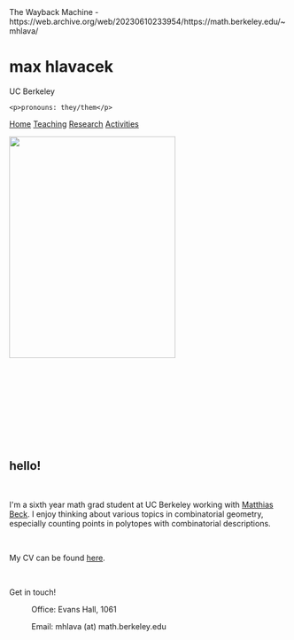 
<!DOCTYPE html>
<html lang="en">
<head><script src="//archive.org/includes/athena.js" type="text/javascript"></script>
<script type="text/javascript">window.addEventListener('DOMContentLoaded',function(){var v=archive_analytics.values;v.service='wb';v.server_name='wwwb-app217.us.archive.org';v.server_ms=1079;archive_analytics.send_pageview({});});</script>
<script type="text/javascript" src="https://web-static.archive.org/_static/js/bundle-playback.js?v=FC38Hc5A" charset="utf-8"></script>
<script type="text/javascript" src="https://web-static.archive.org/_static/js/wombat.js?v=txqj7nKC" charset="utf-8"></script>
<script>window.RufflePlayer=window.RufflePlayer||{};window.RufflePlayer.config={"autoplay":"on","unmuteOverlay":"hidden","showSwfDownload":true};</script>
<script type="text/javascript" src="https://web-static.archive.org/_static/js/ruffle/ruffle.js"></script>
<script type="text/javascript">
    __wm.init("https://web.archive.org/web");
  __wm.wombat("https://math.berkeley.edu/~mhlava/","20230610233954","https://web.archive.org/","web","https://web-static.archive.org/_static/",
	      "1686440394");
</script>
<link rel="stylesheet" type="text/css" href="https://web-static.archive.org/_static/css/banner-styles.css?v=p7PEIJWi" />
<link rel="stylesheet" type="text/css" href="https://web-static.archive.org/_static/css/iconochive.css?v=3PDvdIFv" />
<!-- End Wayback Rewrite JS Include -->

<title>max hlavacek</title>
<meta charset="UTF-8">
<meta name="viewport" content="width=device-width, initial-scale=1">
<link rel="stylesheet" href="/web/20230610233954cs_/https://math.berkeley.edu/~mhlava/gradnew.css">
<link rel="stylesheet" href="https://web.archive.org/web/20230610233954cs_/https://cdnjs.cloudflare.com/ajax/libs/font-awesome/4.7.0/css/font-awesome.min.css">
<script type="text/javascript" id="MathJax-script" async src="https://web.archive.org/web/20230610233954js_/https://cdn.jsdelivr.net/npm/mathjax@3/es5/tex-mml-chtml.js">
    </script>
</head>
<body><!-- BEGIN WAYBACK TOOLBAR INSERT -->
<script>__wm.rw(0);</script>
<div id="wm-ipp-base" lang="en" style="display:none;direction:ltr;" toolbar-mode="auto">
<div id="wm-ipp" style="position:fixed;left:0;top:0;right:0;">
<div id="donato" style="position:relative;width:100%;height:0;">
  <div id="donato-base">
    <iframe id="donato-if" src="https://archive.org/includes/donate.php?as_page=1&amp;platform=wb&amp;referer=https%3A//web.archive.org/web/20230610233954/https%3A//math.berkeley.edu/~mhlava/"
	    scrolling="no" frameborder="0" style="width:100%; height:100%">
    </iframe>
  </div>
</div><div id="wm-ipp-inside">
  <div id="wm-toolbar" style="position:relative;display:flex;flex-flow:row nowrap;justify-content:space-between;">
    <div id="wm-logo" style="/*width:110px;*/padding-top:12px;">
      <a href="/web/" title="Wayback Machine home page"><img src="https://web-static.archive.org/_static/images/toolbar/wayback-toolbar-logo-200.png" srcset="https://web-static.archive.org/_static/images/toolbar/wayback-toolbar-logo-100.png, https://web-static.archive.org/_static/images/toolbar/wayback-toolbar-logo-150.png 1.5x, https://web-static.archive.org/_static/images/toolbar/wayback-toolbar-logo-200.png 2x" alt="Wayback Machine" style="width:100px" border="0" /></a>
    </div>
    <div class="c" style="display:flex;flex-flow:column nowrap;justify-content:space-between;flex:1;">
      <form class="u" style="display:flex;flex-direction:row;flex-wrap:nowrap;" target="_top" method="get" action="/web/submit" name="wmtb" id="wmtb"><input type="text" name="url" id="wmtbURL" value="https://math.berkeley.edu/~mhlava/" onfocus="this.focus();this.select();" style="flex:1;"/><input type="hidden" name="type" value="replay" /><input type="hidden" name="date" value="20230610233954" /><input type="submit" value="Go" />
      </form>
      <div style="display:flex;flex-flow:row nowrap;align-items:flex-end;">
                <div class="s" id="wm-nav-captures" style="flex:1;">
                    <a class="t" href="/web/20230610233954*/https://math.berkeley.edu/~mhlava/" title="See a list of every capture for this URL">5 captures</a>
          <div class="r" title="Timespan for captures of this URL">04 Oct 2020 - 01 Aug 2024</div>
          </div>
        <div class="k">
          <a href="" id="wm-graph-anchor">
            <div id="wm-ipp-sparkline" title="Explore captures for this URL" style="position: relative">
              <canvas id="wm-sparkline-canvas" width="750" height="27" border="0"></canvas>
            </div>
          </a>
        </div>
      </div>
    </div>
    <div class="n">
      <table>
        <tbody>
          <!-- NEXT/PREV MONTH NAV AND MONTH INDICATOR -->
          <tr class="m">
            <td class="b" nowrap="nowrap"><a href="https://web.archive.org/web/20211213004446/https://math.berkeley.edu/~mhlava/" title="13 Dec 2021"><strong>Dec</strong></a></td>
            <td class="c" id="displayMonthEl" title="You are here: 23:39:54 Jun 10, 2023">JUN</td>
            <td class="f" nowrap="nowrap"><a href="https://web.archive.org/web/20240801040414/https://math.berkeley.edu/~mhlava" title="01 Aug 2024"><strong>Aug</strong></a></td>
          </tr>
          <!-- NEXT/PREV CAPTURE NAV AND DAY OF MONTH INDICATOR -->
          <tr class="d">
            <td class="b" nowrap="nowrap"><a href="https://web.archive.org/web/20211213004446/https://math.berkeley.edu/~mhlava/" title="00:44:46 Dec 13, 2021"><img src="https://web-static.archive.org/_static/images/toolbar/wm_tb_prv_on.png" alt="Previous capture" width="14" height="16" border="0" /></a></td>
            <td class="c" id="displayDayEl" style="width:34px;font-size:22px;white-space:nowrap;" title="You are here: 23:39:54 Jun 10, 2023">10</td>
            <td class="f" nowrap="nowrap"><a href="https://web.archive.org/web/20240801040414/https://math.berkeley.edu/~mhlava" title="04:04:14 Aug 01, 2024"><img src="https://web-static.archive.org/_static/images/toolbar/wm_tb_nxt_on.png" alt="Next capture" width="14" height="16" border="0" /></a></td>
          </tr>
          <!-- NEXT/PREV YEAR NAV AND YEAR INDICATOR -->
          <tr class="y">
            <td class="b" nowrap="nowrap"><a href="https://web.archive.org/web/20211213004446/https://math.berkeley.edu/~mhlava/" title="13 Dec 2021"><strong>2021</strong></a></td>
            <td class="c" id="displayYearEl" title="You are here: 23:39:54 Jun 10, 2023">2023</td>
            <td class="f" nowrap="nowrap"><a href="https://web.archive.org/web/20240801040414/https://math.berkeley.edu/~mhlava" title="01 Aug 2024"><strong>2024</strong></a></td>
          </tr>
        </tbody>
      </table>
    </div>
    <div class="r" style="display:flex;flex-flow:column nowrap;align-items:flex-end;justify-content:space-between;">
      <div id="wm-btns" style="text-align:right;height:23px;">
                <span class="xxs">
          <div id="wm-save-snapshot-success">success</div>
          <div id="wm-save-snapshot-fail">fail</div>
          <a id="wm-save-snapshot-open" href="#" title="Share via My Web Archive" >
            <span class="iconochive-web"></span>
          </a>
          <a href="https://archive.org/account/login.php" title="Sign In" id="wm-sign-in">
            <span class="iconochive-person"></span>
          </a>
          <span id="wm-save-snapshot-in-progress" class="iconochive-web"></span>
        </span>
                <a class="xxs" href="https://help.archive.org/help/category/the-wayback-machine/" title="Get some help using the Wayback Machine" style="top:-6px;"><span class="iconochive-question" style="color:rgb(87,186,244);font-size:160%;"></span></a>
        <a id="wm-tb-close" href="#close" style="top:-2px;" title="Close the toolbar"><span class="iconochive-remove-circle" style="color:#888888;font-size:240%;"></span></a>
      </div>
      <div id="wm-share" class="xxs">
        <a href="/web/20230610233954/http://web.archive.org/screenshot/https://math.berkeley.edu/~mhlava/"
           id="wm-screenshot"
           title="screenshot">
          <span class="wm-icon-screen-shot"></span>
        </a>
        <a href="#" id="wm-video" title="video">
          <span class="iconochive-movies"></span>
        </a>
        <a id="wm-share-facebook" href="#" data-url="https://web.archive.org/web/20230610233954/https://math.berkeley.edu/~mhlava/" title="Share on Facebook" style="margin-right:5px;" target="_blank"><span class="iconochive-facebook" style="color:#3b5998;font-size:160%;"></span></a>
        <a id="wm-share-twitter" href="#" data-url="https://web.archive.org/web/20230610233954/https://math.berkeley.edu/~mhlava/" title="Share on Twitter" style="margin-right:5px;" target="_blank"><span class="iconochive-twitter" style="color:#1dcaff;font-size:160%;"></span></a>
      </div>
      <div style="padding-right:2px;text-align:right;white-space:nowrap;">
        <a id="wm-expand" class="wm-btn wm-closed" href="#expand"><span id="wm-expand-icon" class="iconochive-down-solid"></span> <span class="xxs" style="font-size:80%;">About this capture</span></a>
      </div>
    </div>
  </div>
    <div id="wm-capinfo" style="border-top:1px solid #777;display:none; overflow: hidden">
        <div id="wm-capinfo-notice" source="api"></div>
                <div id="wm-capinfo-collected-by">
    <div style="background-color:#666;color:#fff;font-weight:bold;text-align:center;padding:2px 0;">COLLECTED BY</div>
    <div style="padding:3px;position:relative" id="wm-collected-by-content">
            <div style="display:inline-block;vertical-align:top;width:50%;">
			<span class="c-logo" style="background-image:url(https://archive.org/services/img/archiveteam);"></span>
		Organization: <a style="color:#33f;" href="https://archive.org/details/archiveteam" target="_new"><span class="wm-title">Archive Team</span></a>
		<div style="max-height:75px;overflow:hidden;position:relative;">
	  <div style="position:absolute;top:0;left:0;width:100%;height:75px;background:linear-gradient(to bottom,rgba(255,255,255,0) 0%,rgba(255,255,255,0) 90%,rgba(255,255,255,255) 100%);"></div>
	  <img align=right src="http://archiveteam.org/images/e/e6/Archiveteam.jpg" width=200> Formed in 2009, the Archive Team (not to be confused with the archive.org Archive-It Team) is a rogue archivist collective dedicated to saving copies of rapidly dying or deleted websites for the sake of history and digital heritage. The group is 100% composed of volunteers and interested parties, and has expanded into a large amount of related projects for saving online and digital history.
<p>
History is littered with hundreds of conflicts over the future of a community, group, location or business that were "resolved" when one of the parties stepped ahead and destroyed what was there. With the original point of contention destroyed, the debates would fall to the wayside. Archive Team believes that by duplicated condemned data, the conversation and debate can continue, as well as the richness and insight gained by keeping the materials. Our projects have ranged in size from a single volunteer downloading the data to a small-but-critical site, to over 100 volunteers stepping forward to acquire terabytes of user-created data to save for future generations.
<p>
The main site for Archive Team is at <a href="http://www.archiveteam.org">archiveteam.org</a> and contains up to the date information on various projects, manifestos, plans and walkthroughs.
<p>
This collection contains the output of many Archive Team projects, both ongoing and completed. Thanks to the generous providing of disk space by the Internet Archive, multi-terabyte datasets can be made available, as well as in use by the <a href="http://archive.org/web/web.php">Wayback Machine</a>, providing a path back to lost websites and work. 
<p>
Our collection has grown to the point of having sub-collections for the type of data we acquire. If you are seeking to browse the contents of these collections, the Wayback Machine is the best first stop. Otherwise, you are free to dig into the stacks to see what you may find.
<p>
<b>The Archive Team Panic Downloads</b> are full pulldowns of currently extant websites, meant to serve as emergency backups for needed sites that are in danger of closing, or which will be missed dearly if suddenly lost due to hard drive crashes or server failures. 
<p>
	</div>
	      </div>
      <div style="display:inline-block;vertical-align:top;width:49%;">
			<span class="c-logo" style="background-image:url(https://archive.org/services/img/archivebot)"></span>
		<div>Collection: <a style="color:#33f;" href="https://archive.org/details/archivebot" target="_new"><span class="wm-title">ArchiveBot: The Archive Team Crowdsourced Crawler</span></a></div>
		<div style="max-height:75px;overflow:hidden;position:relative;">
	  <div style="position:absolute;top:0;left:0;width:100%;height:75px;background:linear-gradient(to bottom,rgba(255,255,255,0) 0%,rgba(255,255,255,0) 90%,rgba(255,255,255,255) 100%);"></div>
	  ArchiveBot is an IRC bot designed to automate the archival of smaller websites (e.g. up to a few hundred thousand URLs). You give it a URL to start at, and it grabs all content under that URL, records it in a WARC, and then uploads that WARC to ArchiveTeam servers for eventual injection into the Internet Archive (or other archive sites).
<p>
To use ArchiveBot, drop by #archivebot on EFNet. To interact with ArchiveBot, you issue commands by typing it into the channel. Note you will need channel operator permissions in order to issue archiving jobs. The dashboard shows the sites being downloaded currently.
<p>
There is a dashboard running for the archivebot process at <a href="http://www.archivebot.com">http://www.archivebot.com</a>.
<p>
ArchiveBot's source code can be found at <a href="https://github.com/ArchiveTeam/ArchiveBot">https://github.com/ArchiveTeam/ArchiveBot</a>.
	</div>
	      </div>
    </div>
    </div>
    <div id="wm-capinfo-timestamps">
    <div style="background-color:#666;color:#fff;font-weight:bold;text-align:center;padding:2px 0;" title="Timestamps for the elements of this page">TIMESTAMPS</div>
    <div>
      <div id="wm-capresources" style="margin:0 5px 5px 5px;max-height:250px;overflow-y:scroll !important"></div>
      <div id="wm-capresources-loading" style="text-align:left;margin:0 20px 5px 5px;display:none"><img src="https://web-static.archive.org/_static/images/loading.gif" alt="loading" /></div>
    </div>
    </div>
  </div></div></div></div><div id="wm-ipp-print">The Wayback Machine - https://web.archive.org/web/20230610233954/https://math.berkeley.edu/~mhlava/</div>
<script type="text/javascript">//<![CDATA[
__wm.bt(750,27,25,2,"web","https://math.berkeley.edu/~mhlava/","20230610233954",1996,"https://web-static.archive.org/_static/",["https://web-static.archive.org/_static/css/banner-styles.css?v=p7PEIJWi","https://web-static.archive.org/_static/css/iconochive.css?v=3PDvdIFv"], false);
  __wm.rw(1);
//]]></script>
<!-- END WAYBACK TOOLBAR INSERT -->
 

  <div class="header">
	  <h1>max hlavacek</h1>
	  <p>UC Berkeley</p>

    <p>pronouns: they/them</p>

</div>
<div class="topnav" id="myTopnav">
<a href="#home" class="active">Home</a>
<a href="teaching.html">Teaching</a>
<a href="research.html">Research</a>
<a href="activities.html">Activities</a>
<a href="javascript:void(0);" class="icon" onclick="myFunction()">
  <i class="fa fa-bars"></i>
</a>
</div>

<div class="row">
  <!--<div class="side">
    <h2>About Me</h2>
    <h5>Photo of me:</h5>
    <div class="fakeimg" style="height:200px;">Image</div>
    <p>Some text about me in culpa qui officia deserunt mollit anim..</p>
    <h3>More Text</h3>
    <p>Lorem ipsum dolor sit ame.</p>
    <div class="fakeimg" style="height:60px;">Image</div><br>
    <div class="fakeimg" style="height:60px;">Image</div><br>
    <div class="fakeimg" style="height:60px;">Image</div>
  </div>-->
  <!--<div class="main">
    <h2>TITLE HEADING</h2>
    <h5>Title description, Dec 7, 2017</h5>
    <div class="fakeimg" style="height:200px;">Image</div>
    <p>Some text..</p>
    <p>Sunt in culpa qui officia deserunt mollit anim id est laborum consectetur adipiscing elit, sed do eiusmod tempor incididunt ut labore et dolore magna aliqua. Ut enim ad minim veniam, quis nostrud exercitation ullamco.</p>
    <br>
    <h2>TITLE HEADING</h2>
    <h5>Title description, Sep 2, 2017</h5>
    <div class="fakeimg" style="height:200px;">Image</div>
    <p>Some text..</p>
    <p>Sunt in culpa qui officia deserunt mollit anim id est laborum consectetur adipiscing elit, sed do eiusmod tempor incididunt ut labore et dolore magna aliqua. Ut enim ad minim veniam, quis nostrud exercitation ullamco.</p>
  </div>
</div>-->
<div class="side">
  <p></p>
  <img src="/web/20230610233954im_/https://math.berkeley.edu/~mhlava/Profile_Pic.jpg" height="400" width="300">
  <br>
  <br>
  <br>
  <br>
  <br>
  <br>
  <br>
  <br>
  <br>
</div>
<div class="main">
  <br>
<h2>hello!</h2>
<p></p>
<br>
<p> I'm a sixth year math grad student at UC Berkeley working with <a href="https://web.archive.org/web/20230610233954/https://matthbeck.github.io/">Matthias Beck</a>.  I enjoy thinking about various topics in combinatorial geometry, especially counting points in polytopes with combinatorial descriptions.</p>
<br>
<p>My CV can be found <a href="CV.pdf" target="_blank">here</a>.</p>
<br>
<p>Get in touch!</p>
 <p style="text-indent: 40px">Office: Evans Hall, 1061</p>
  <p style="text-indent: 40px">Email: mhlava (at) math.berkeley.edu</p>
<br>
<br>
<br>
<br>
<br>
<br>
<br>
<br>
<br>
<br>
<br>
<br>
<br>
<br>
<br>
</div>

<!--<div class="footer">
  <h2>Footer</h2>
</div>-->
<script>
function myFunction() {
  var x = document.getElementById("myTopnav");
  if (x.className === "topnav") {
    x.className += " responsive";
  } else {
    x.className = "topnav";
  }
}
</script>

</body>
</html>
<!--
     FILE ARCHIVED ON 23:39:54 Jun 10, 2023 AND RETRIEVED FROM THE
     INTERNET ARCHIVE ON 22:54:20 Oct 09, 2025.
     JAVASCRIPT APPENDED BY WAYBACK MACHINE, COPYRIGHT INTERNET ARCHIVE.

     ALL OTHER CONTENT MAY ALSO BE PROTECTED BY COPYRIGHT (17 U.S.C.
     SECTION 108(a)(3)).
-->
<!--
playback timings (ms):
  captures_list: 1.094
  exclusion.robots: 0.039
  exclusion.robots.policy: 0.024
  esindex: 0.03
  cdx.remote: 36.813
  LoadShardBlock: 730.505 (3)
  PetaboxLoader3.datanode: 217.384 (4)
  PetaboxLoader3.resolve: 606.953 (3)
  load_resource: 277.642
-->
